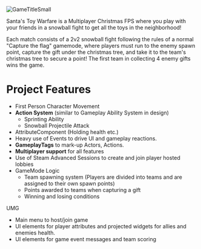 ![GameTitleSmall](https://github.com/SSejuru/SantasToyWarfare/assets/97358860/c443ab9c-6273-491b-a495-8954e0aec13e)

Santa's Toy Warfare is a Multiplayer Christmas FPS where you play with your friends in a snowball fight to get all the toys in the neighborhood!

Each match consists of a 2v2 snowball fight following the rules of a normal "Capture the flag" gamemode, where players must run to the enemy spawn point, capture the gift under the christmas tree, and take it to the team's christmas tree to secure a point! The first team in collecting 4 enemy gifts wins the game.

# Project Features
- First Person Character Movement
- **Action System** (similar to Gameplay Ability System in design)
  - Sprinting Ability 
  - Snowball Projectile Attack
- AttributeComponent (Holding health etc.)
- Heavy use of Events to drive UI and gameplay reactions.
- **GameplayTags** to mark-up Actors, Actions.
- **Multiplayer support** for all features
- Use of Steam Advanced Sessions to create and join player hosted lobbies
- GameMode Logic
  - Team spawning system (Players are divided into teams and are assigned to their own spawn points)
  - Points awarded to teams when capturing a gift
  - Winning and losing conditions

UMG
- Main menu to host/join game
- UI elements for player attributes and projected widgets for allies and enemies health.
- UI elements for game event messages and team scoring
